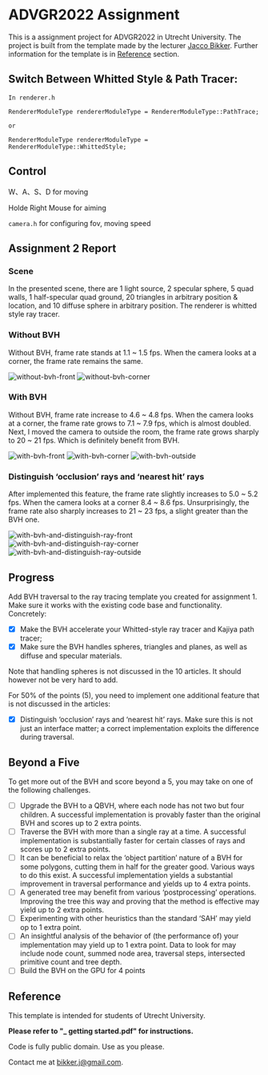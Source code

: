 # ADVGR2022 Assignment

This is a assignment project for ADVGR2022 in Utrecht University. The project is built from the template made by the lecturer [Jacco Bikker](https://github.com/jbikker). Further information for the template is in [Reference](#Reference) section.

## Switch Between Whitted Style & Path Tracer:

```
In renderer.h

RendererModuleType rendererModuleType = RendererModuleType::PathTrace;

or

RendererModuleType rendererModuleType = RendererModuleType::WhittedStyle;
```

## Control

W、A、S、D for moving

Holde Right Mouse for aiming

`camera.h` for configuring fov, moving speed

## Assignment 2 Report

### Scene
In the presented scene, there are 1 light source, 2 specular sphere, 5 quad walls, 1 half-specular quad ground, 20 triangles in arbitrary position & location, and 10 diffuse sphere in arbitrary position. The renderer is whitted style ray tracer.

### Without BVH
Without BVH, frame rate stands at 1.1 ~ 1.5 fps. When the camera looks at a corner, the frame rate remains the same.

![without-bvh-front](readme_assets/without-bvh-front.png)
![without-bvh-corner](readme_assets/without-bvh-corner.png)

### With BVH
Without BVH, frame rate increase to 4.6 ~ 4.8 fps. When the camera looks at a corner, the frame rate grows to 7.1 ~ 7.9 fps, which is almost doubled. Next, I moved the camera to outside the room, the frame rate grows sharply to 20 ~ 21 fps. Which is definitely benefit from BVH.

![with-bvh-front](readme_assets/with-bvh-front.png)
![with-bvh-corner](readme_assets/with-bvh-corner.png)
![with-bvh-outside](readme_assets/with-bvh-outside.png)

### Distinguish ‘occlusion’ rays and ‘nearest hit’ rays
After implemented this feature, the frame rate slightly increases to 5.0 ~ 5.2 fps. When the camera looks at a corner 8.4 ~ 8.6 fps. Unsurprisingly, the frame rate also sharply increases to 21 ~ 23 fps, a slight greater than the BVH one.

![with-bvh-and-distinguish-ray-front](readme_assets/with-bvh-and-distinguish-ray-front.png)
![with-bvh-and-distinguish-ray-corner](readme_assets/with-bvh-and-distinguish-ray-corner.png)
![with-bvh-and-distinguish-ray-outside](readme_assets/with-bvh-and-distinguish-ray-outside.png)

## Progress

Add BVH traversal to the ray tracing template you created for assignment 1. Make sure it works with the existing
code base and functionality. Concretely:

- [x] Make the BVH accelerate your Whitted-style ray tracer and Kajiya path tracer;
- [x] Make sure the BVH handles spheres, triangles and planes, as well as diffuse and specular materials.

Note that handling spheres is not discussed in the 10 articles. It should however not be very hard to add.

For 50% of the points (5), you need to implement one additional feature that is not discussed in the articles:

- [x] Distinguish ‘occlusion’ rays and ‘nearest hit’ rays. Make sure this is not just an interface matter; a correct implementation exploits the difference during traversal.

## Beyond a Five

To get more out of the BVH and score beyond a 5, you may take on one of the following challenges.

- [ ] Upgrade the BVH to a QBVH, where each node has not two but four children. A successful implementation is provably faster than the original BVH and scores up to 2 extra points.
- [ ] Traverse the BVH with more than a single ray at a time. A successful implementation is substantially faster for certain classes of rays and scores up to 2 extra points.
- [ ] It can be beneficial to relax the ‘object partition’ nature of a BVH for some polygons, cutting them in half for the greater good. Various ways to do this exist. A successful implementation yields a substantial improvement in traversal performance and yields up to 4 extra points.
- [ ] A generated tree may benefit from various ‘postprocessing’ operations. Improving the tree this way and proving that the method is effective may yield up to 2 extra points.
- [ ] Experimenting with other heuristics than the standard ‘SAH’ may yield op to 1 extra point.
- [ ] An insightful analysis of the behavior of (the performance of) your implementation may yield up to 1 extra point. Data to look for may include node count, summed node area, traversal steps, intersected primitive count and tree depth.
- [ ] Build the BVH on the GPU for 4 points

## Reference

This template is intended for students of Utrecht University.

**Please refer to "\_ getting started.pdf" for instructions.**

Code is fully public domain. Use as you please.

Contact me at bikker.j@gmail.com.
